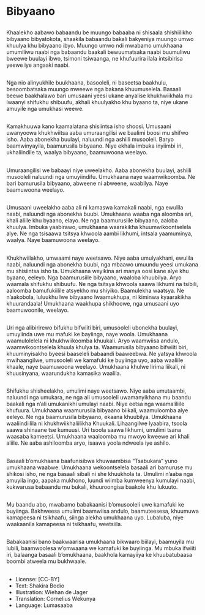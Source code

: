 # Bibyaano

##
Khaalekho aabawo babaandu be
muungo babaaba ni shisaala
shishiilikho bibyaano bibyatokota,
shaakila babaandu bakali bakyeniya
muungo umwo khuulya khu
bibyaano ibyo. Muungo umwo ndi
mwabamo umukhaana umumiliwu
naabi nga babaandu baakali
bewuumatsaka naabi buumuliwu
bweewe buulayi ibwo, tsimoni
tsiwaanga, ne khufuurira ilala
intsibirisa yeewe iye angaaki naabi.


##
Nga nio alinyukhile buukhaana,
basooleli, ni baseetsa baakhulu,
besoombatsaka muungo mweewe
nga bakana khuumuselela. Basaali
beewe baakhalawo bari umusaani
yeesi ukane anyalise khukhwiikhala
mu lwaanyi shifukhu shibuufu,
akhali khuulyakho khu byaano ta,
niye ukane amuyile nga umukhasi
weewe.


##
Kamakhuuwa kano kaamalatana
shisiintsa isho shoosi. Umusaani
uwanyoowa khukhwiitsa aaba
umuraangilisi we baalimi boosi mu
shifwo isho. Aaba abonekha buulayi,
naluundi nga ashiili musooleli.
Baryo baamwinyayila, baamurusila
bibyaano.
Niye ekhala imbuka inyiimbi iri,
ukhaliindile ta, waalya bibyaano,
baamuwoona weelayo.


##
Umuraangilisi we babaayi niye
uweelakho. Aaba abonekha buulayi,
ashiili musooleli naluundi nga
umuyiindifu. Umukhaana naye
waamwikoomba. Ne bari bamurusila
bibyaano, abweene ni abweene,
waabilya. Naye baamuwoona
weelayo.


##
Umusaani uweelakho aaba ali ni
kamaswa kamakali naabi, nga
ewulila naabi, naluundi nga
abonekha buubi. Umukhaana
waaba nga aloomba ari, khali aliile
khu byaano, elayo. Ne nga
baamurusiile bibyaano, aaloba
khuulya. Imbuka yaabirawo,
umukhaana waarakikha
khuumwikoontselela alye. Ne nga
tsisaawa tsitsya khwoola aambi
likhumi, intsala yaamuminya,
waalya. Naye baamuwoona
weelayo.


##
Khukhwiilakho, umwaami naye weetsawo. Niye aaba umulyakhani,
ewulila naabi, naluundi nga abonekha buubi, nga mbaawo
umuundu yeesi umukana mu shisiintsa isho ta.
Umukhaana weyikina ari manya oosi kane alye khu byaano,
eeleyo.
Nga baamurusiile bibyaano, waaloba khuubilya. Aryo waamala
shifukhu shibuufu. Ne nga tsitsya khwoola saawa likhumi na tsibili,
aaloomba bamufukiilile atsyekho mu shiyiko. Baamulekha
waatsya.
Ne n’aakobola, luluukhu lwe bibyaano lwaamukhupa, ni kiminwa
kyaarakikha khuurandaala!
Umukhaana waakhupa shikhoowe, nga umusaani uyo
baamuwoonile, weelayo.


##

##
Uri nga alibirirewo bifukhu bifwiiti
biri, umusooleli ubonekha buulayi,
umuyiinda uwe mu mafuki ke
bayiinga, naye woola. Umukhaana
waamulolelela ni khukhwiikoomba
khuukali.
Aryo waamwiisa andulo,
waamwikoontselela khuula khulya
ta. Waamurusila bibyaano bifwiiti
biri, khuuminyisakho byeesi
baaseleli babaandi baaweebwa.
Ne yatsya khwoola mwihaangilwe,
umusooleli we kamafuki ke buyiinga
uyo, aaba waaliile khaale, naye
baamuwoona weelayo.
Umukhaana khulwe lirima liikali, ni
khuusinyana, waarundukha
kamasika waalila.

##
Shifukhu shisheelakho, umulimi naye weetsawo. Niye aaba
umutaambi, naluundi nga umukara, ne nga ali umusooleli
uwamanyikhana mu baandu baakali nga n’ali umukanikhi umulayi
naabi. Niye eetsa nga waamaliliile khufuura.
Umukhaana waamurusila bibyaano biikali, waamuloomba alye
eeleyo.
Ne nga baamurusila bibyaano, ekaana khuubilya. Umukhaana
waaliindiilila ni khukhwiikhaliilikha
Khuukali. Lihaangilwe lyaabira, tsoola saawa shinaane tse
kumuusi. Uri tsoola saawa likhumi, umulimi tsana waasaba
kameetsi. Umukhaana waaloomba mu mwoyo kweewe ari khali
aliile. Ne aaba ashiloomba aryo, isaawa yoola ndweela iye ashilo.


##

##
Basaali b’omukhaana baafunisibwa
khuwaambisa “Tsabukara” yuno
umukhaana waabwe.
Umukhaana wekoontselela basaali
ari bamuruse mu shikosi isho, ne
nga basaali sibali ni she khuukhola
ta.
Umulimi n’aaba nga amuyila ingo,
aapaka mukhono, luundi wiimba
kumweenya kumulayi naabi,
kukwarusa babaandu mu bukali,
khuuroongisa baakole khu lukuuto.


##
Mu baandu abo, mwabamo
babakaanisi b’omusooleli uwe
kamafuki ke buyiinga. Bakhweesa
umulimi baamwiisa andulo,
baamuteesesa, khuumuwa
kamapeesa ni tsikhaafu, siinga
alekha umukhaana uyo.
Lubaluba, niye waakaanila
kamapeesa ni tsikhaafu, weetsiila.


##
Babakaanisi bano baakwaarisa
umukhaana bikwaaro biilayi,
baamuyila mu lubili, baamwoolesa
w’omwaana we kamafuki ke
buyiinga.
Mu mbuka ifwiiti iri, balaanga
basaali b’omukhaana, baakhola
kamayiiya ke khuubatubaasa
boombi atweela mu bukhwaale.


##
* License: [CC-BY]
* Text: Shakira Bodio
* Illustration: Wiehan de Jager
* Translation: Cornelius Wekunya
* Language: Lumasaaba
